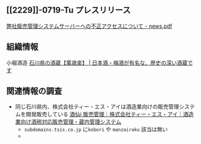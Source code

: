 ## [[2229]]-0719-Tu プレスリリース
[弊社販売管理システムサーバーへの不正アクセスについて - news.pdf](https://www.manzairaku.co.jp/news.pdf)

## 組織情報
小堀酒造
[石川県の酒蔵【萬歳楽】 | 日本酒・梅酒が有名な、歴史の深い酒蔵です](https://www.manzairaku.co.jp/)

## 関連情報の調査

- 同じ石川県内、株式会社ティー・エス・アイは酒造業向けの販売管理システムを開発販売している
[酒仙i 販売管理｜株式会社ティー・エス・アイ｜酒造業向け酒税対応販売管理・蔵内管理システム](https://tsis.co.jp/service/shusen_hanbai)
  - `subdomains.tsis.co.jp` に`kobori` や `manzairaku` 該当は無い
  - 